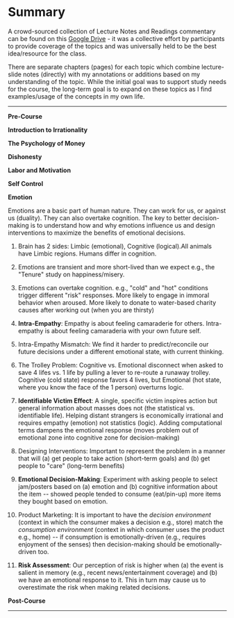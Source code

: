 # Summary

A crowd-sourced collection of Lecture Notes and Readings commentary can be found on this [Google Drive](https://drive.google.com/folderview?id=0B2513bX-TLduS2ZaV0E1dnp4c00&usp=sharing) - it was a collective effort by participants to provide coverage of the topics and was universally held to be the best idea/resource for the class.

There are separate chapters (pages) for each topic which combine lecture-slide notes (directly) with my annotations or additions based on my understanding of the topic. While the initial goal was to support study needs for the course, the long-term goal is to expand on these topics as I find examples/usage of the concepts in my own life.

****

**Pre-Course**

**Introduction to Irrationality**

**The Psychology of Money**

**Dishonesty**

**Labor and Motivation**

**Self Control**

**Emotion**

Emotions are a basic part of human nature. They can work for us, or against us (duality).  They can also overtake cognition. The key to better decision-making is to understand how and why emotions influence us and design interventions to maximize the benefits of emotional decisions.

1. Brain has 2 sides: Limbic (emotional), Cognitive (logical).All animals have Limbic regions. Humans differ in cognition.
3. Emotions are transient and more short-lived than we expect e.g., the "Tenure" study on happiness/misery.
4. Emotions can overtake cognition. e.g., "cold" and "hot" conditions trigger different "risk" responses. More likely to engage in immoral behavior when aroused. More likely to donate to water-based charity causes after working out (when you are thirsty)

5. **Intra-Empathy**: Empathy is about feeling camaraderie for others. Intra-empathy is about feeling camaraderia with your own future self.
6. Intra-Empathy Mismatch: We find it harder to predict/reconcile our future decisions under a different emotional state, with current thinking.
7. The Trolley Problem: Cognitive vs. Emotional disconnect when asked to save 4 lifes vs. 1 life by pulling a lever to re-route a runaway trolley.  Cognitive (cold state) response favors 4 lives, but Emotional (hot state, where you know the face of the 1 person) overturns logic.

8. **Identifiable Victim Effect**: A single, specific victim inspires action but general information about masses does not (the statistical vs. identifiable life). Helping distant strangers is economically irrational and requires empathy (emotion) not statistics (logic). Adding computational terms dampens the emotional response (moves problem out of emotional zone into cognitive zone for decision-making)
9. Designing Interventions: Important to represent the problem in a manner that will (a) get people to take action (short-term goals) and (b) get people to "care" (long-term benefits)

10. **Emotional Decision-Making**: Experiment with asking people to select jam/posters based on (a) emotion and (b) cognitive information about the item -- showed people tended to consume (eat/pin-up) more items they bought based on emotion.
11. Product Marketing: It is important to have the *decision environment* (context in which the consumer makes a decision e.g., store) match the *consumption environment* (context in which consumer uses the product e.g., home) -- if consumption is emotionally-driven (e.g., requires enjoyment of the senses) then decision-making should be emotionally-driven too.

12. **Risk Assessment**: Our perception of risk is higher when (a) the event is salient in memory (e.g., recent news/entertainment coverage) and (b) we have an emotional response to it. This in turn may cause us to overestimate the risk when making related decisions.

**Post-Course**



****

